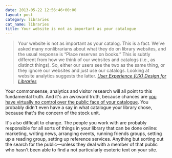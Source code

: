```yaml
---
date: 2013-05-22 12:56:46+00:00
layout: post
category: libraries
cat_name: libraries
title: Your website is not as important as your catalogue
---
```


> Your website is not as important as your catalog. This is a fact. We’ve asked many nonlibrarians about what they do on library websites, and the usual response is “Place reserves on books.” This is subtly different from how we think of our websites and catalogs (i.e., as distinct things). So, either our users see the two as the same thing, or they ignore our websites and just use our catalogs. Looking at website analytics suggests the latter. <cite><a href="http://www.scribd.com/doc/91222042/User-Experience-and-Library-Websites">User Experience (UX) Design for Libraries</a></cite>


Your commonsense, analytics and visitor research will all point to this fundamental truth. And it's an awkward truth, because chances are [you have virtually no control over the public face of your catalogue](http://leonpaternoster.com/2013/04/library-websites-catalogues-and-their-poor-ux/). You probably didn't even have a say in what catalogue your library chose, because that's the concern of the stock unit.

It's also difficult to change. The people you work with are probably responsible for all sorts of things in your library that can be done online: marketing, writing news, arranging events, running friends groups, setting up a reading group, setting up reference services. Anything but sorting out the search for the public—unless they deal with a member of that public who hasn't been able to find a not particularly esoteric text on your site.
